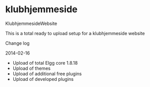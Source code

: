 klubhjemmeside
==============

KlubhjemmesideWebsite

This is a total ready to upload setup for a klubhjemmeside website

Change log

2014-02-16
- Upload of total Elgg core 1.8.18
- Upload of themes
- Upload of additional free plugins
- Upload of developed plugins
